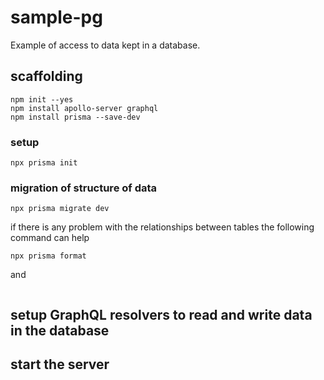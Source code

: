 # sample-pg

Example of access to data kept in a database.

## scaffolding

```shell
npm init --yes
npm install apollo-server graphql
npm install prisma --save-dev
```

### setup

```shell
npx prisma init
```

### migration of structure of data

```shell
npx prisma migrate dev
```

if there is any problem with the relationships between tables the following command can help

```shell
npx prisma format
```

and

```shell

```

## setup GraphQL resolvers to read and write data in the database

## start the server

```shell

```
